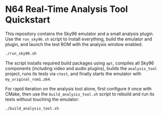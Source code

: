 # N64 Real-Time Analysis Tool Quickstart

This repository contains the Sky96 emulator and a small analysis plugin.
Use the `run_sky96.sh` script to install everything, build the emulator
and plugin, and launch the test ROM with the analysis window enabled.

```bash
./run_sky96.sh
```

The script installs required build packages using `apt`, compiles all
Sky96 components (including video and audio plugins), builds the
`analysis_tool` project, runs its tests via `ctest`, and finally starts
the emulator with `my_original_rom1.z64`.

For rapid iteration on the analysis tool alone, first configure it once
with CMake, then use the `build_analysis_tool.sh` script to rebuild and
run its tests without touching the emulator:

```bash
./build_analysis_tool.sh
```
